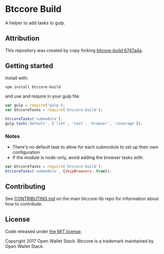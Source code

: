 Btccore Build
======

A helper to add tasks to gulp.

## Attribution

This repository was created by copy forking [bitcore-build 6747a4a](https://github.com/bitpay/bitcore-build/commit/6747a4a15a0154de294d2591c5603969ad30eea1).

## Getting started

Install with:

```sh
npm install btccore-build
```

and use and require in your gulp file: 

```javascript
var gulp = require('gulp');
var btccoreTasks = require('btccore-build');

btccoreTasks('submodule');
gulp.task('default', ['lint', 'test', 'browser', 'coverage']);
```

### Notes

* There's no default task to allow for each submodule to set up their own configuration
* If the module is node-only, avoid adding the browser tasks with:
```javascript
var btccoreTasks = require('btccore-build');
btccoreTasks('submodule', {skipBrowsers: true});
```

## Contributing

See [CONTRIBUTING.md](https://github.com/owstack/btccore-lib) on the main btccore-lib repo for information about how to contribute.

## License

Code released under [the MIT license](https://github.com/owstack/btccore-lib/blob/master/LICENSE).

Copyright 2017 Open Wallet Stack. Btccore is a trademark maintained by Open Wallet Stack.
